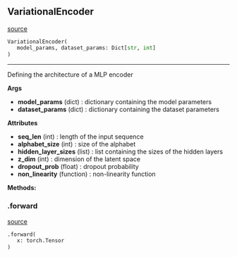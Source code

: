 #


## VariationalEncoder
[source](https://github.com/AndreaGraf/Protein_ML/blob/read_the_docs/protml/models/encoders/variational_encoder.py/#L9)
```python 
VariationalEncoder(
   model_params, dataset_params: Dict[str, int]
)
```


---
Defining the architecture of a MLP encoder

**Args**

* **model_params** (dict) : dictionary containing the model parameters
* **dataset_params** (dict) : dictionary containing the dataset parameters


**Attributes**

* **seq_len** (int) : length of the input sequence
* **alphabet_size** (int) : size of the alphabet
* **hidden_layer_sizes** (list) : list containing the sizes of the hidden layers
* **z_dim** (int) : dimension of the latent space
* **dropout_prob** (float) : dropout probability
* **non_linearity** (function) : non-linearity function



**Methods:**


### .forward
[source](https://github.com/AndreaGraf/Protein_ML/blob/read_the_docs/protml/models/encoders/variational_encoder.py/#L65)
```python
.forward(
   x: torch.Tensor
)
```

